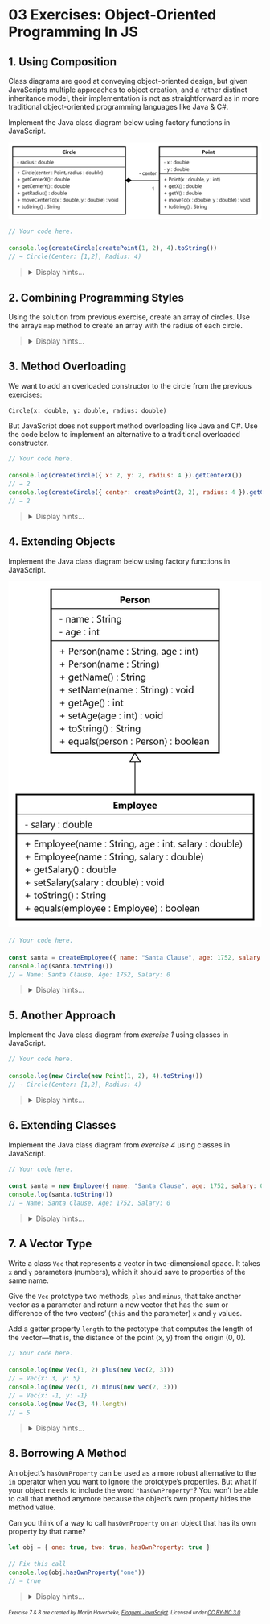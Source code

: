 # 03 Exercises: Object-Oriented Programming In JS

## 1. Using Composition

Class diagrams are good at conveying object-oriented design, but given JavaScripts multiple approaches to object creation,
and a rather distinct inheritance model, their implementation is not as straightforward as in more traditional object-oriented
programming languages like Java & C#.

Implement the Java class diagram below using factory functions in JavaScript.

![Java Class Diagram](/03%20Object-Oriented%20Programming/fig1.svg)

```js
// Your code here.

console.log(createCircle(createPoint(1, 2), 4).toString())
// → Circle(Center: [1,2], Radius: 4)
```

<blockquote>
<details>
<summary>Display hints...</summary>
<p>Since you are using factory functions, you should try to avoid using the <code>this</code> keyword.</p>
<p>Likewise, remember that factory functions can take advantage of closures for implementing private members of an object.</p>
<p>You should also make sure that <code>Circle</code> uses the <code>toString</code> method of the <code>Point</code> object.</p>
<details>
<summary>Display solution...</summary>

```js
function createCircle(center, radius) {
    return {
        getCenterX: () => center.getX(),
        getCenterY: () => center.getY(),
        getRadius: () => radius,
        moveCenterTo: (x, y) => center.moveTo(x, y),
        toString: () => `Circle(Center: ${center.toString()}, Radius: ${radius})`,
    }
}

function createPoint(x, y) {
    return {
        getX: () => x,
        getY: () => y,
        moveTo(newX, newY) {
            x = newX
            y = newY
        },
        toString: () => `[${x},${y}]`,
    }
}

console.log(createCircle(createPoint(1, 2), 4).toString())
// → Circle(Center: [1,2], Radius: 4)
```

</details>
</details>
</blockquote>

## 2. Combining Programming Styles

Using the solution from previous exercise, create an array of circles. Use the arrays `map` method to create an array with the radius of each circle.

<blockquote>
<details>
<summary>Display hints...</summary>
<p>In this exercise you are combining object-oriented and functional programming styles!</p>

<details>
<summary>Display solution...</summary>

```js
const circles = [createCircle(createPoint(1, 2), 7), createCircle(createPoint(2, 4), 5), createCircle(createPoint(2, 4), 3)]
const radii = circles.map(circle => circle.getRadius())
console.log(radii)
// → [7, 5, 3]
```

</details>
</details>
</blockquote>

## 3. Method Overloading

We want to add an overloaded constructor to the circle from the previous exercises:

`Circle(x: double, y: double, radius: double)`

But JavaScript does not support method overloading like Java and C#. Use the code below to implement an alternative to a traditional overloaded constructor.

```js
// Your code here.

console.log(createCircle({ x: 2, y: 2, radius: 4 }).getCenterX())
// → 2
console.log(createCircle({ center: createPoint(2, 2), radius: 4 }).getCenterX())
// → 2
```

<blockquote>
<details>
<summary>Display hints...</summary>
<p>You can solve this issue by using the <code>arguments</code> object, checking for <code>undefined</code> or through object destructuring (as suggested).</p>

<details>
<summary>Display solution...</summary>

```js
function createCircle({ x, y, center = createPoint(x, y), radius }) {
    return {
        getCenterX: () => center.getX(),
        getCenterY: () => center.getY(),
        getRadius: () => radius,
        moveCenterTo: (newX, newY) => center.moveTo(newX, newY),
        toString: () => `Circle(Center: ${center.toString()}, Radius: ${radius})`,
    }
}

function createPoint(x, y) {
    return {
        getX: () => x,
        getY: () => y,
        moveTo(newX, newY) {
            x = newX
            y = newY
        },
        toString: () => `[${x},${y}]`,
    }
}

console.log(createCircle({ x: 2, y: 2, radius: 4 }).getCenterX())
// → 2
console.log(createCircle({ center: createPoint(2, 2), radius: 4 }).getCenterX())
// → 2
```

</details>
</details>
</blockquote>

## 4. Extending Objects

Implement the Java class diagram below using factory functions in JavaScript.

![Java Class Diagram](/03%20Object-Oriented%20Programming/fig2.svg)

```js
// Your code here.

const santa = createEmployee({ name: "Santa Clause", age: 1752, salary: 0 })
console.log(santa.toString())
// → Name: Santa Clause, Age: 1752, Salary: 0
```

<blockquote>
<details>
<summary>Display hints...</summary>
<p>There are multiple approaches to this exercise, but you should still try to avoid using the <code>this</code> keyword. Your employee factory could create a person as the first thing, which can be used throughout its methods.</p>
<p>You can use the spread syntax to combine objects. If properties have the same name, the one closest to the end of the object will override the other.</p>

<details>
<summary>Display solution...</summary>

```js
function createPerson(name, age) {
    return {
        getName: () => name,
        setName: newName => (name = newName),
        getAge: () => age,
        setAge: newAge => (age = newAge),
        toString: () => `Name: ${name}, Age: ${age}`,
        equals: person => person.getName() === name && person.getAge() === age,
    }
}

function createEmployee({ name, age, salary }) {
    const person = createPerson(name, age)

    return {
        ...person,
        getSalary: () => salary,
        setSalary: newSalary => (salary = newSalary),
        toString: () => `${person.toString()}, Salary: ${salary}`,
        equals: employee => person.equals(employee) && employee.getSalary() === salary,
    }
}

const santa = createEmployee({ name: "Santa Clause", age: 1752, salary: 0 })
console.log(santa.toString())
// → Name: Santa Clause, Age: 1752, Salary: 0
```

</details>
</details>
</blockquote>

## 5. Another Approach

Implement the Java class diagram from _exercise 1_ using classes in JavaScript.

```js
// Your code here.

console.log(new Circle(new Point(1, 2), 4).toString())
// → Circle(Center: [1,2], Radius: 4)
```

<blockquote>
<details>
<summary>Display hints...</summary>
<p>For this exercise you cannot avoid using <code>this</code>. Remember that you can put <code>#</code> in front of any field to make it private, and that it is mandatory to declare private fields up-front.</p>

<details>
<summary>Display solution...</summary>

```js
class Circle {
    #center
    #radius

    constructor(center, radius) {
        this.#center = center
        this.#radius = radius
    }

    getCenterX() {
        return this.#center.getX()
    }

    getCenterY() {
        return this.#center.getY()
    }

    getRadius() {
        return this.#radius
    }

    moveCenterTo(x, y) {
        this.#center.moveTo(x, y)
    }

    toString() {
        return `Circle(Center: ${this.#center.toString()}, Radius: ${this.#radius})`
    }
}

class Point {
    #x
    #y

    constructor(x, y) {
        this.#x = x
        this.#y = y
    }

    getX() {
        return this.#x
    }

    getY() {
        return this.#y
    }

    moveTo(x, y) {
        this.#x = x
        this.#y = y
    }

    toString() {
        return `[${this.#x},${this.#y}]`
    }
}

console.log(new Circle(new Point(1, 2), 4).toString())
// → Circle(Center: [1,2], Radius: 4)
```

</details>
</details>
</blockquote>

## 6. Extending Classes

Implement the Java class diagram from _exercise 4_ using classes in JavaScript.

```js
// Your code here.

const santa = new Employee({ name: "Santa Clause", age: 1752, salary: 0 })
console.log(santa.toString())
// → Name: Santa Clause, Age: 1752, Salary: 0
```

<blockquote>
<details>
<summary>Display hints...</summary>
<p>Remember that you can use the <code>super</code> keyword to call the constructor of the parent class and to access the parent's properties and methods.</p>

<details>
<summary>Display solution...</summary>

```js
class Person {
    #name
    #age

    constructor(name, age) {
        this.#name = name
        this.#age = age
    }

    getName() {
        return this.#name
    }

    setName(name) {
        this.#name = name
    }

    getAge() {
        return this.#age
    }

    setAge(age) {
        this.#age = age
    }

    toString() {
        return `Name: ${this.#name}, Age: ${this.#age}`
    }

    equals(person) {
        return person.getName() === this.#name && person.getAge() === this.#age
    }
}

class Employee extends Person {
    #salary

    constructor({ name, age, salary }) {
        super(name, age)
        this.#salary = salary
    }

    getSalary() {
        return this.#salary
    }

    setSalary(salary) {
        this.#salary = salary
    }

    toString() {
        return `${super.toString()}, Salary: ${this.#salary}`
    }

    equals(employee) {
        return super.equals(employee) && employee.getSalary() === this.#salary
    }
}

const santa = new Employee({ name: "Santa Clause", age: 1752, salary: 0 })
console.log(santa.toString())
// → Name: Santa Clause, Age: 1752, Salary: 0
```

</details>
</details>
</blockquote>

## 7. A Vector Type

Write a class `Vec` that represents a vector in two-dimensional space. It takes `x` and `y` parameters (numbers), which it should save to properties of the same name.

Give the `Vec` prototype two methods, `plus` and `minus`, that take another vector as a parameter and return a new vector that has the sum or difference of the two vectors’ (`this` and the parameter) `x` and `y` values.

Add a getter property `length` to the prototype that computes the length of the vector—that is, the distance of the point (x, y) from the origin (0, 0).

```js
// Your code here.

console.log(new Vec(1, 2).plus(new Vec(2, 3)))
// → Vec{x: 3, y: 5}
console.log(new Vec(1, 2).minus(new Vec(2, 3)))
// → Vec{x: -1, y: -1}
console.log(new Vec(3, 4).length)
// → 5
```

<blockquote>
<details>
<summary>Display hints...</summary>
<p>Adding a getter property to the constructor can be done by putting the word <code>get</code> before the method name. To compute the distance from (0, 0) to (x, y), you can use the Pythagorean theorem, which says that the square of the distance we are looking for is equal to the square of the x-coordinate plus the square of the y-coordinate. Thus, √(x2 + y2) is the number you want, and <code>Math.sqrt</code> is the way you compute a square root in JavaScript.</p>

<details>
<summary>Display solution...</summary>

```js
class Vec {
    constructor(x, y) {
        this.x = x
        this.y = y
    }

    plus(other) {
        return new Vec(this.x + other.x, this.y + other.y)
    }

    minus(other) {
        return new Vec(this.x - other.x, this.y - other.y)
    }

    get length() {
        return Math.sqrt(this.x * this.x + this.y * this.y)
    }
}

console.log(new Vec(1, 2).plus(new Vec(2, 3)))
// → Vec{x: 3, y: 5}
console.log(new Vec(1, 2).minus(new Vec(2, 3)))
// → Vec{x: -1, y: -1}
console.log(new Vec(3, 4).length)
// → 5
```

</details>
</details>
</blockquote>

## 8. Borrowing A Method

An object’s `hasOwnProperty` can be used as a more robust alternative to the `in` operator when you want to ignore the prototype’s properties. But what if your object needs to include the word `"hasOwnProperty"`? You won’t be able to call that method anymore because the object’s own property hides the method value.

Can you think of a way to call `hasOwnProperty` on an object that has its own property by that name?

```js
let obj = { one: true, two: true, hasOwnProperty: true }

// Fix this call
console.log(obj.hasOwnProperty("one"))
// → true
```

<blockquote>
<details>
<summary>Display hints...</summary>
<p>Remember that methods that exist on plain objects come from <code>Object.prototype</code>.</p>
<p>Also remember that you can call a function with a specific <code>this</code> binding by using its <code>call</code> method.</p>

<details>
<summary>Display solution...</summary>

```js
let obj = { one: true, two: true, hasOwnProperty: true }

console.log(Object.prototype.hasOwnProperty.call(obj, "one"))
// → true
```

</details>
</details>
</blockquote>

<sub><sup><em>Exercise 7 & 8 are created by Marijn Haverbeke, [Eloquent JavaScript](https://eloquentjavascript.net/). Licensed under [CC BY-NC 3.0](https://creativecommons.org/licenses/by-nc/3.0/)</em><sup><sub>

